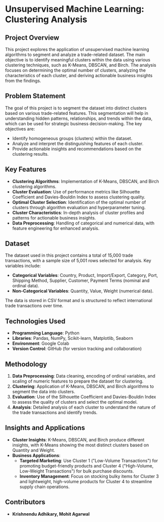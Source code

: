 # Unsupervised Machine Learning: Clustering Analysis

## Project Overview
This project explores the application of unsupervised machine learning algorithms to segment and analyze a trade-related dataset. The main objective is to identify meaningful clusters within the data using various clustering techniques, such as K-Means, DBSCAN, and Birch. The analysis focuses on determining the optimal number of clusters, analyzing the characteristics of each cluster, and deriving actionable business insights from the findings.

## Problem Statement
The goal of this project is to segment the dataset into distinct clusters based on various trade-related features. This segmentation will help in understanding hidden patterns, relationships, and trends within the data, which can be used for strategic business decision-making. The key objectives are:

- Identify homogeneous groups (clusters) within the dataset.
- Analyze and interpret the distinguishing features of each cluster.
- Provide actionable insights and recommendations based on the clustering results.

## Key Features
- **Clustering Algorithms**: Implementation of K-Means, DBSCAN, and Birch clustering algorithms.
- **Cluster Evaluation**: Use of performance metrics like Silhouette Coefficient and Davies-Bouldin Index to assess clustering quality.
- **Optimal Cluster Selection**: Identification of the optimal number of clusters through algorithm evaluation and hyperparameter tuning.
- **Cluster Characteristics**: In-depth analysis of cluster profiles and patterns for actionable business insights.
- **Data Preprocessing**: Handling of categorical and numerical data, with feature engineering for enhanced analysis.

## Dataset
The dataset used in this project contains a total of 15,000 trade transactions, with a sample size of 5,001 rows selected for analysis. Key variables include:

- **Categorical Variables**: Country, Product, Import/Export, Category, Port, Shipping Method, Supplier, Customer, Payment Terms (nominal and ordinal data).
- **Non-Categorical Variables**: Quantity, Value, Weight (numerical data).

The data is stored in CSV format and is structured to reflect international trade transactions over time.

## Technologies Used
- **Programming Language**: Python
- **Libraries**: Pandas, NumPy, Scikit-learn, Matplotlib, Seaborn
- **Environment**: Google Colab
- **Version Control**: GitHub (for version tracking and collaboration)

## Methodology
1. **Data Preprocessing**: Data cleaning, encoding of ordinal variables, and scaling of numeric features to prepare the dataset for clustering.
2. **Clustering**: Application of K-Means, DBSCAN, and Birch algorithms to segment the data into clusters.
3. **Evaluation**: Use of the Silhouette Coefficient and Davies-Bouldin Index to assess the quality of clusters and select the optimal model.
4. **Analysis**: Detailed analysis of each cluster to understand the nature of the trade transactions and identify trends.

## Insights and Applications
- **Cluster Insights**: K-Means, DBSCAN, and Birch produce different insights, with K-Means showing the most distinct clusters based on Quantity and Weight.
- **Business Applications**:
  - **Targeted Marketing**: Use Cluster 1 ("Low-Volume Transactions") for promoting budget-friendly products and Cluster 4 ("High-Volume, Low-Weight Transactions") for bulk purchase discounts.
  - **Inventory Management**: Focus on stocking bulky items for Cluster 3 and lightweight, high-volume products for Cluster 4 to streamline supply chain operations.

## Contributors
- **Krishnendu Adhikary, Mohit Agarwal**
